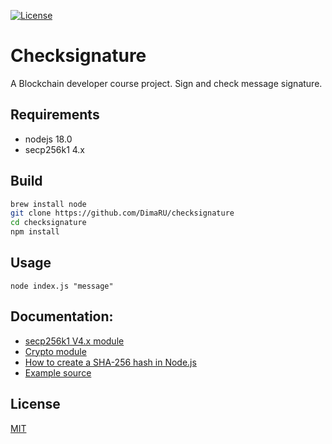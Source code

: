 [![License](https://img.shields.io/github/license/yonaskolb/Mint.svg?style=for-the-badge)](LICENSE)


# Checksignature

A Blockchain developer course project. Sign and check message signature.


## Requirements

* nodejs 18.0
* secp256k1 4.x

## Build

```bash
brew install node
git clone https://github.com/DimaRU/checksignature
cd checksignature
npm install
```

## Usage

```
node index.js "message"
```

## Documentation:

* [secp256k1 V4.x module](https://github.com/cryptocoinjs/secp256k1-node/blob/HEAD/API.md)
* [Crypto module](https://nodejs.org/api/crypto.html#cryptocreatehashalgorithm-options)
* [How to create a SHA-256 hash in Node.js](https://melvingeorge.me/blog/create-sha256-hash-nodejs)
* [Example source](https://gist.github.com/akirattii/1ccb30c3aa67876c232adfe9540c6ed6)

## License
[MIT](LICENSE)
